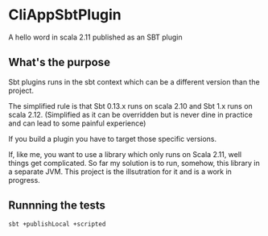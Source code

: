# CliAppSbtPlugin

A hello word in scala 2.11 published as an SBT plugin

## What's the purpose

Sbt plugins runs in the sbt context which can be a different version than the project.

The simplified rule is that Sbt 0.13.x runs on scala 2.10 and Sbt 1.x runs on scala 2.12. (Simplified as it can be overridden but is never dine in practice and can lead to some painful experience)

If you build a plugin you have to target those specific versions.

If, like me, you want to use a library which only runs on Scala 2.11, well things get complicated.
So far my solution is to run, somehow, this library in a separate JVM. This project is the illsutration for it and is a work in progress.


## Runnning the tests

```sh
sbt +publishLocal +scripted
```